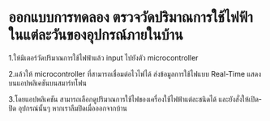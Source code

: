 # ออกแบบการทดลอง ตรวจวัดปริมาณการใช้ไฟฟ้าในแต่ละวันของอุปกรณ์ภายในบ้าน

1.ให้มิเตอร์วัดปริมาณการใช้ไฟฟ้าแล้ว input ไปยังตัว microcontroller

2.แล้วให้ microcontroller ที่สามารถเชื่อมต่อไวไฟได้ ส่งข้อมูลการใช้ไฟแบบ Real-Time แสดงบนแอปพลิเคชันบนสมาร์ทโฟน

3.โดยแอปพลิเคชัน สามารถเลือกดูปริมาณการใช้ไฟของเครื่องใช้ไฟฟ้าแต่ละชนิดได้ และยังสั่งให้เปิด-ปิด อุปกรณ์นั้นๆ หากเราลืมปิดเมื่อออกจากบ้าน
